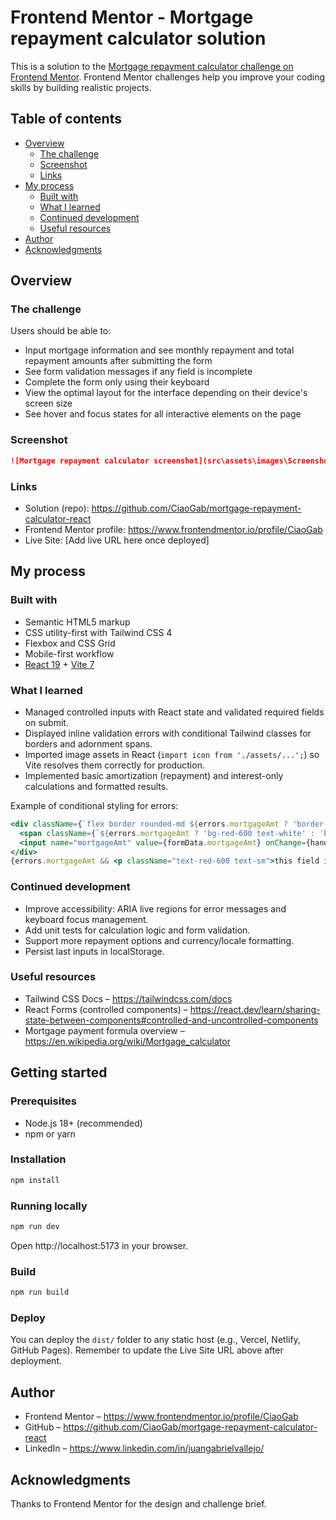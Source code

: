 # Frontend Mentor - Mortgage repayment calculator solution

This is a solution to the [Mortgage repayment calculator challenge on Frontend Mentor](https://www.frontendmentor.io/challenges/mortgage-repayment-calculator-Galx1LXK73). Frontend Mentor challenges help you improve your coding skills by building realistic projects.

## Table of contents

- [Overview](#overview)
  - [The challenge](#the-challenge)
  - [Screenshot](#screenshot)
  - [Links](#links)
- [My process](#my-process)
  - [Built with](#built-with)
  - [What I learned](#what-i-learned)
  - [Continued development](#continued-development)
  - [Useful resources](#useful-resources)
- [Author](#author)
- [Acknowledgments](#acknowledgments)

## Overview

### The challenge

Users should be able to:

- Input mortgage information and see monthly repayment and total repayment amounts after submitting the form
- See form validation messages if any field is incomplete
- Complete the form only using their keyboard
- View the optimal layout for the interface depending on their device's screen size
- See hover and focus states for all interactive elements on the page

### Screenshot

```md
![Mortgage repayment calculator screenshot](src\assets\images\Screenshot 2025-09-13 225221.png)
```



### Links

- Solution (repo): https://github.com/CiaoGab/mortgage-repayment-calculator-react
- Frontend Mentor profile: https://www.frontendmentor.io/profile/CiaoGab
- Live Site: [Add live URL here once deployed]

## My process

### Built with

- Semantic HTML5 markup
- CSS utility-first with Tailwind CSS 4
- Flexbox and CSS Grid
- Mobile-first workflow
- [React 19](https://react.dev/) + [Vite 7](https://vitejs.dev/)

### What I learned

- Managed controlled inputs with React state and validated required fields on submit.
- Displayed inline validation errors with conditional Tailwind classes for borders and adornment spans.
- Imported image assets in React (`import icon from './assets/...';`) so Vite resolves them correctly for production.
- Implemented basic amortization (repayment) and interest-only calculations and formatted results.

Example of conditional styling for errors:

```jsx
<div className={`flex border rounded-md ${errors.mortgageAmt ? 'border-red-500' : ''}`}>
  <span className={`${errors.mortgageAmt ? 'bg-red-600 text-white' : 'bg-sky-100'}`}>£</span>
  <input name="mortgageAmt" value={formData.mortgageAmt} onChange={handleChange} />
</div>
{errors.mortgageAmt && <p className="text-red-600 text-sm">this field is required</p>}
```

### Continued development

- Improve accessibility: ARIA live regions for error messages and keyboard focus management.
- Add unit tests for calculation logic and form validation.
- Support more repayment options and currency/locale formatting.
- Persist last inputs in localStorage.

### Useful resources

- Tailwind CSS Docs – https://tailwindcss.com/docs
- React Forms (controlled components) – https://react.dev/learn/sharing-state-between-components#controlled-and-uncontrolled-components
- Mortgage payment formula overview – https://en.wikipedia.org/wiki/Mortgage_calculator

## Getting started

### Prerequisites

- Node.js 18+ (recommended)
- npm or yarn

### Installation

```bash
npm install
```

### Running locally

```bash
npm run dev
```

Open http://localhost:5173 in your browser.

### Build

```bash
npm run build
```

### Deploy

You can deploy the `dist/` folder to any static host (e.g., Vercel, Netlify, GitHub Pages). Remember to update the Live Site URL above after deployment.

## Author

- Frontend Mentor – https://www.frontendmentor.io/profile/CiaoGab
- GitHub – https://github.com/CiaoGab/mortgage-repayment-calculator-react
- LinkedIn – https://www.linkedin.com/in/juangabrielvallejo/

## Acknowledgments

Thanks to Frontend Mentor for the design and challenge brief.
